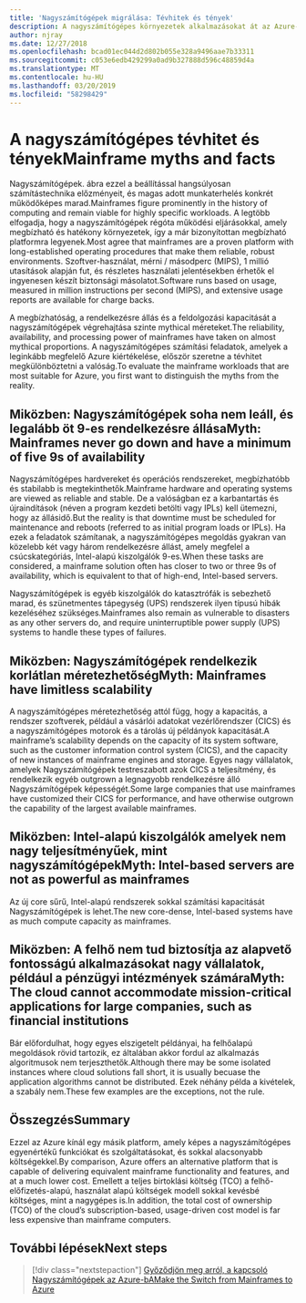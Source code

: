 ```yaml
---
title: 'Nagyszámítógépek migrálása: Tévhitek és tények'
description: A nagyszámítógépes környezetek alkalmazásokat át az Azure-ba, a bevált, magas rendelkezésre állású és méretezhető infrastruktúrát Nagyszámítógépek a jelenleg futó rendszerek.
author: njray
ms.date: 12/27/2018
ms.openlocfilehash: bcad01ec044d2d802b055e328a9496aae7b33311
ms.sourcegitcommit: c053e6edb429299a0ad9b327888d596c48859d4a
ms.translationtype: MT
ms.contentlocale: hu-HU
ms.lasthandoff: 03/20/2019
ms.locfileid: "58298429"
---
```

# <a name="mainframe-myths-and-facts"></a><span data-ttu-id="371d0-103">A nagyszámítógépes tévhitet és tények</span><span class="sxs-lookup"><span data-stu-id="371d0-103">Mainframe myths and facts</span></span>

<span data-ttu-id="371d0-104">Nagyszámítógépek. ábra ezzel a beállítással hangsúlyosan számítástechnika előzményeit, és magas adott munkaterhelés konkrét működőképes marad.</span><span class="sxs-lookup"><span data-stu-id="371d0-104">Mainframes figure prominently in the history of computing and remain viable for highly specific workloads.</span></span> <span data-ttu-id="371d0-105">A legtöbb elfogadja, hogy a nagyszámítógépek régóta működési eljárásokkal, amely megbízható és hatékony környezetek, így a már bizonyítottan megbízható platformra legyenek.</span><span class="sxs-lookup"><span data-stu-id="371d0-105">Most agree that mainframes are a proven platform with long-established operating procedures that make them reliable, robust environments.</span></span> <span data-ttu-id="371d0-106">Szoftver-használat, mérni / másodperc (MIPS), 1 millió utasítások alapján fut, és részletes használati jelentésekben érhetők el ingyenesen készít biztonsági másolatot.</span><span class="sxs-lookup"><span data-stu-id="371d0-106">Software runs based on usage, measured in million instructions per second (MIPS), and extensive usage reports are available for charge backs.</span></span>

<span data-ttu-id="371d0-107">A megbízhatóság, a rendelkezésre állás és a feldolgozási kapacitását a nagyszámítógépek végrehajtása szinte mythical méreteket.</span><span class="sxs-lookup"><span data-stu-id="371d0-107">The reliability, availability, and processing power of mainframes have taken on almost mythical proportions.</span></span> <span data-ttu-id="371d0-108">A nagyszámítógépes számítási feladatok, amelyek a leginkább megfelelő Azure kiértékelése, először szeretne a tévhitet megkülönböztetni a valóság.</span><span class="sxs-lookup"><span data-stu-id="371d0-108">To evaluate the mainframe workloads that are most suitable for Azure, you first want to distinguish the myths from the reality.</span></span>

## <a name="myth-mainframes-never-go-down-and-have-a-minimum-of-five-9s-of-availability"></a><span data-ttu-id="371d0-109">Miközben: Nagyszámítógépek soha nem leáll, és legalább öt 9-es rendelkezésre állása</span><span class="sxs-lookup"><span data-stu-id="371d0-109">Myth: Mainframes never go down and have a minimum of five 9s of availability</span></span>

<span data-ttu-id="371d0-110">Nagyszámítógépes hardvereket és operációs rendszereket, megbízhatóbb és stabilabb is megtekinthetők.</span><span class="sxs-lookup"><span data-stu-id="371d0-110">Mainframe hardware and operating systems are viewed as reliable and stable.</span></span> <span data-ttu-id="371d0-111">De a valóságban ez a karbantartás és újraindítások (néven a program kezdeti betölti vagy IPLs) kell ütemezni, hogy az állásidő.</span><span class="sxs-lookup"><span data-stu-id="371d0-111">But the reality is that downtime must be scheduled for maintenance and reboots (referred to as initial program loads or IPLs).</span></span> <span data-ttu-id="371d0-112">Ha ezek a feladatok számítanak, a nagyszámítógépes megoldás gyakran van közelebb két vagy három rendelkezésre állást, amely megfelel a csúcskategóriás, Intel-alapú kiszolgálók 9-es.</span><span class="sxs-lookup"><span data-stu-id="371d0-112">When these tasks are considered, a mainframe solution often has closer to two or three 9s of availability, which is equivalent to that of high-end, Intel-based servers.</span></span>

<span data-ttu-id="371d0-113">Nagyszámítógépek is egyéb kiszolgálók do katasztrófák is sebezhető marad, és szünetmentes tápegység (UPS) rendszerek ilyen típusú hibák kezeléséhez szükséges.</span><span class="sxs-lookup"><span data-stu-id="371d0-113">Mainframes also remain as vulnerable to disasters as any other servers do, and require uninterruptible power supply (UPS) systems to handle these types of failures.</span></span>

## <a name="myth-mainframes-have-limitless-scalability"></a><span data-ttu-id="371d0-114">Miközben: Nagyszámítógépek rendelkezik korlátlan méretezhetőség</span><span class="sxs-lookup"><span data-stu-id="371d0-114">Myth: Mainframes have limitless scalability</span></span>

<span data-ttu-id="371d0-115">A nagyszámítógépes méretezhetőség attól függ, hogy a kapacitás, a rendszer szoftverek, például a vásárlói adatokat vezérlőrendszer (CICS) és a nagyszámítógépes motorok és a tárolás új példányok kapacitását.</span><span class="sxs-lookup"><span data-stu-id="371d0-115">A mainframe’s scalability depends on the capacity of its system software, such as the customer information control system (CICS), and the capacity of new instances of mainframe engines and storage.</span></span> <span data-ttu-id="371d0-116">Egyes nagy vállalatok, amelyek Nagyszámítógépek testreszabott azok CICS a teljesítmény, és rendelkezik egyéb outgrown a legnagyobb rendelkezésre álló Nagyszámítógépek képességét.</span><span class="sxs-lookup"><span data-stu-id="371d0-116">Some large companies that use mainframes have customized their CICS for performance, and have otherwise outgrown the capability of the largest available mainframes.</span></span>

## <a name="myth-intel-based-servers-are-not-as-powerful-as-mainframes"></a><span data-ttu-id="371d0-117">Miközben: Intel-alapú kiszolgálók amelyek nem nagy teljesítményűek, mint nagyszámítógépek</span><span class="sxs-lookup"><span data-stu-id="371d0-117">Myth: Intel-based servers are not as powerful as mainframes</span></span>

<span data-ttu-id="371d0-118">Az új core sűrű, Intel-alapú rendszerek sokkal számítási kapacitását Nagyszámítógépek is lehet.</span><span class="sxs-lookup"><span data-stu-id="371d0-118">The new core-dense, Intel-based systems have as much compute capacity as mainframes.</span></span>

## <a name="myth-the-cloud-cannot-accommodate-mission-critical-applications-for-large-companies-such-as-financial-institutions"></a><span data-ttu-id="371d0-119">Miközben: A felhő nem tud biztosítja az alapvető fontosságú alkalmazásokat nagy vállalatok, például a pénzügyi intézmények számára</span><span class="sxs-lookup"><span data-stu-id="371d0-119">Myth: The cloud cannot accommodate mission-critical applications for large companies, such as financial institutions</span></span>

<span data-ttu-id="371d0-120">Bár előfordulhat, hogy egyes elszigetelt példányai, ha felhőalapú megoldások rövid tartozik, ez általában akkor fordul az alkalmazás algoritmusok nem terjeszthetők.</span><span class="sxs-lookup"><span data-stu-id="371d0-120">Although there may be some isolated instances where cloud solutions fall short, it is usually becuase the application algorithms cannot be distributed.</span></span> <span data-ttu-id="371d0-121">Ezek néhány példa a kivételek, a szabály nem.</span><span class="sxs-lookup"><span data-stu-id="371d0-121">These few examples are the exceptions, not the rule.</span></span>

## <a name="summary"></a><span data-ttu-id="371d0-122">Összegzés</span><span class="sxs-lookup"><span data-stu-id="371d0-122">Summary</span></span>

<span data-ttu-id="371d0-123">Ezzel az Azure kínál egy másik platform, amely képes a nagyszámítógépes egyenértékű funkciókat és szolgáltatásokat, és sokkal alacsonyabb költségekkel.</span><span class="sxs-lookup"><span data-stu-id="371d0-123">By comparison, Azure offers  an alternative platform that is capable of delivering equivalent mainframe functionality and features, and at a much lower cost.</span></span> <span data-ttu-id="371d0-124">Emellett a teljes birtoklási költség (TCO) a felhő-előfizetés-alapú, használat alapú költségek modell sokkal kevésbé költséges, mint a nagygépes is.</span><span class="sxs-lookup"><span data-stu-id="371d0-124">In addition, the total cost of ownership (TCO) of the cloud’s subscription-based, usage-driven cost model is far less expensive than mainframe computers.</span></span>

## <a name="next-steps"></a><span data-ttu-id="371d0-125">További lépések</span><span class="sxs-lookup"><span data-stu-id="371d0-125">Next steps</span></span>

> [!div class="nextstepaction"]
> [<span data-ttu-id="371d0-126">Győződjön meg arról, a kapcsoló Nagyszámítógépek az Azure-bA</span><span class="sxs-lookup"><span data-stu-id="371d0-126">Make the Switch from Mainframes to Azure</span></span>](migration-strategies.md)
